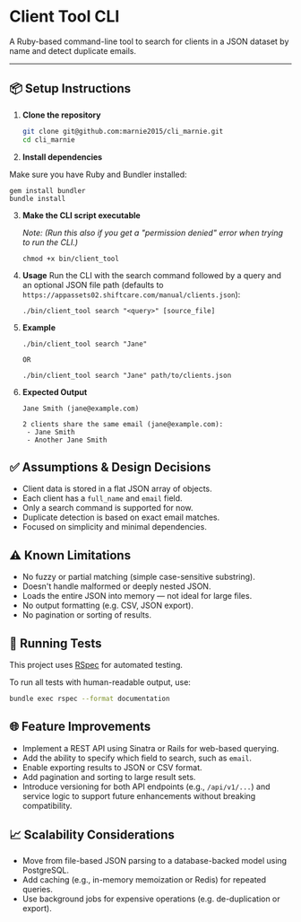 # Client Tool CLI

A Ruby-based command-line tool to search for clients in a JSON dataset by name and detect duplicate emails.

---

## 📦 Setup Instructions

1. **Clone the repository**

   ```bash
   git clone git@github.com:marnie2015/cli_marnie.git
   cd cli_marnie

   ```

2. **Install dependencies**

Make sure you have Ruby and Bundler installed:

```
gem install bundler
bundle install
```

3. **Make the CLI script executable**

   _Note: (Run this also if you get a "permission denied" error when trying to run the CLI.)_

   ```
   chmod +x bin/client_tool
   ```

4. **Usage**
   Run the CLI with the search command followed by a query and an optional JSON file path (defaults to `https://appassets02.shiftcare.com/manual/clients.json`):

   ```
   ./bin/client_tool search "<query>" [source_file]
   ```

5. **Example**

   ```
   ./bin/client_tool search "Jane"

   OR

   ./bin/client_tool search "Jane" path/to/clients.json
   ```

6. **Expected Output**

   ```
   Jane Smith (jane@example.com)

   2 clients share the same email (jane@example.com):
    - Jane Smith
    - Another Jane Smith

   ```

## ✅ Assumptions & Design Decisions

- Client data is stored in a flat JSON array of objects.
- Each client has a `full_name` and `email` field.
- Only a search command is supported for now.
- Duplicate detection is based on exact email matches.
- Focused on simplicity and minimal dependencies.

## ⚠️ Known Limitations

- No fuzzy or partial matching (simple case-sensitive substring).
- Doesn't handle malformed or deeply nested JSON.
- Loads the entire JSON into memory — not ideal for large files.
- No output formatting (e.g. CSV, JSON export).
- No pagination or sorting of results.

## 🧪 Running Tests

This project uses [RSpec](https://rspec.info/) for automated testing.

To run all tests with human-readable output, use:

```bash
bundle exec rspec --format documentation
```

## 🌐 Feature Improvements

- Implement a REST API using Sinatra or Rails for web-based querying.
- Add the ability to specify which field to search, such as `email`.
- Enable exporting results to JSON or CSV format.
- Add pagination and sorting to large result sets.
- Introduce versioning for both API endpoints (e.g., `/api/v1/...`) and service logic to support future enhancements without breaking compatibility.

## 📈 Scalability Considerations

- Move from file-based JSON parsing to a database-backed model using PostgreSQL.
- Add caching (e.g., in-memory memoization or Redis) for repeated queries.
- Use background jobs for expensive operations (e.g. de-duplication or export).
